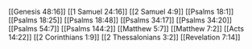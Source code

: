 [[Genesis 48:16]]
[[1 Samuel 24:16]]
[[2 Samuel 4:9]]
[[Psalms 18:1]]
[[Psalms 18:25]]
[[Psalms 18:48]]
[[Psalms 34:17]]
[[Psalms 34:20]]
[[Psalms 54:7]]
[[Psalms 144:2]]
[[Matthew 5:7]]
[[Matthew 7:2]]
[[Acts 14:22]]
[[2 Corinthians 1:9]]
[[2 Thessalonians 3:2]]
[[Revelation 7:14]]
